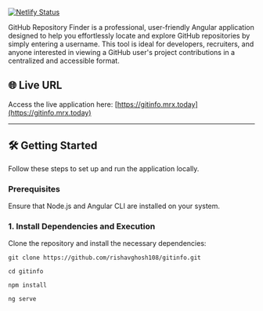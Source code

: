[![Netlify Status](https://api.netlify.com/api/v1/badges/22de9183-a1c9-4bae-a02b-506fd87be4d3/deploy-status)](https://app.netlify.com/sites/fyle-fontend-challenge/deploys)

GitHub Repository Finder is a professional, user-friendly Angular application designed to help you effortlessly locate and explore GitHub repositories by simply entering a username. This tool is ideal for developers, recruiters, and anyone interested in viewing a GitHub user's project contributions in a centralized and accessible format.

## 🌐 Live URL

Access the live application here: [https://gitinfo.mrx.today](https://gitinfo.mrx.today)

---

## 🛠️ Getting Started

Follow these steps to set up and run the application locally.

### Prerequisites

Ensure that Node.js and Angular CLI are installed on your system.

### 1. Install Dependencies and Execution
Clone the repository and install the necessary dependencies:

```
git clone https://github.com/rishavghosh108/gitinfo.git
```

```
cd gitinfo
```

```
npm install
```

```
ng serve
```
